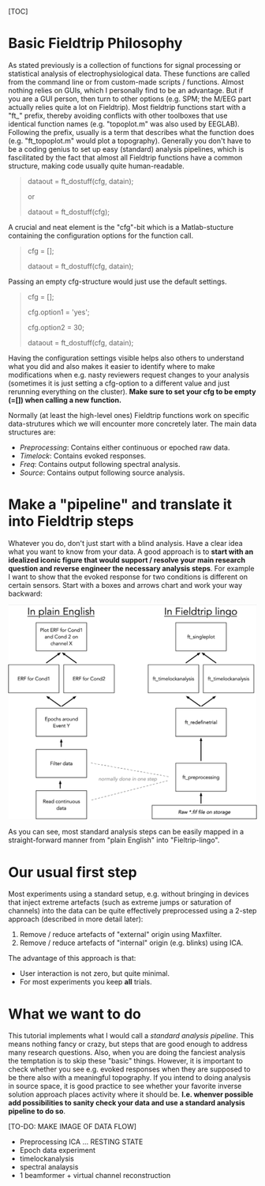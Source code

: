 [TOC]

# Basic Fieldtrip Philosophy

As stated previously is a collection of functions for signal processing or statistical analysis of electrophysiological data. These functions are called from the command line or from custom-made scripts / functions. Almost nothing relies on GUIs, which I personally find to be an advantage. But if you are a GUI person, then turn to other options (e.g. SPM; the M/EEG part actually relies quite a lot on Fieldtrip). Most fieldtrip functions start with a "ft_" prefix, thereby avoiding conflicts with other toolboxes that use identical function names (e.g. "topoplot.m" was also used by EEGLAB). Following the prefix, usually is a term that describes what the function does (e.g. "ft_topoplot.m" would plot a topography). Generally you don't have to be a coding genius to set up easy (standard) analysis pipelines, which is fascilitated by the fact that almost all Fieldtrip functions have a common structure, making code usually quite human-readable.

> dataout = ft_dostuff(cfg, datain);
>
> or
>
> dataout = ft_dostuff(cfg);

A crucial and neat element is the "cfg"-bit which is a Matlab-stucture containing the configuration options for the function call. 

> cfg = [];
>
> dataout = ft_dostuff(cfg, datain);

Passing an empty cfg-structure would just use the default settings.

> cfg = [];
>
> cfg.option1 = 'yes';
>
> cfg.option2 = 30;
>
> dataout = ft_dostuff(cfg, datain);

Having the configuration settings visible helps also others to understand what you did and also makes it easier to identify where to make modifications when e.g. nasty reviewers request changes to your analysis (sometimes it is just setting a cfg-option to a different value and just rerunning everything on the cluster). **Make sure to set your cfg to be empty (=[]) when calling a new function.**

Normally (at least the high-level ones) Fieldtrip functions work on specific data-strutures which we will encounter more concretely later. The main data structures are:

* *Preprocessing*: Contains either continuous or epoched raw data.
* *Timelock*: Contains evoked responses.
* *Freq*: Contains output following spectral analysis.
* *Source*: Contains output following source analysis.

# Make a "pipeline" and translate it into Fieldtrip steps

Whatever you do, don't just start with a blind analysis. Have a clear idea what you want to know from your data. A good approach is to **start with an idealized iconic figure that would support / resolve your main research question and reverse engineer the necessary analysis steps**. For example I want to show that the evoked response for two conditions is different on certain sensors. Start with a boxes and arrows chart and work your way backward:



![Fieldtrip logic 1](./images/Fieldtrip_example_flow.jpg)

As you can see, most standard analysis steps can be easily mapped in a straight-forward manner from "plain English" into "Fieltrip-lingo".



# Our usual first step

Most experiments using a standard setup, e.g. without bringing in devices that inject extreme artefacts (such as extreme jumps or saturation of channels) into the data can be quite effectively preprocessed using a 2-step approach (described in more detail later): 

1. Remove / reduce artefacts of "external" origin using Maxfilter. 
2. Remove / reduce artefacts of "internal" origin (e.g. blinks) using ICA. 

The advantage of this approach is that:

* User interaction is not zero, but quite minimal.
* For most experiments you keep **all** trials.



# What we want to do

This tutorial implements what I would call a *standard analysis pipeline*. This means nothing fancy or crazy, but steps that are good enough to address many research questions. Also, when you are doing the fanciest analysis the temptation is to skip these "basic" things. However, it is important to check whether you see e.g. evoked responses when they are supposed to be there also with a meaningful topography. If you intend to doing analysis in source space, it is good practice to see whether your favorite inverse solution approach places activity where it should be. **I.e. whenver possible add possibilities to sanity check your data and use a standard analysis pipeline to do so**.

[TO-DO: MAKE IMAGE OF DATA FLOW]

- Preprocessing ICA ... RESTING STATE
- Epoch data experiment
- timelockanalysis
- spectral analaysis
- 1 beamformer + virtual channel reconstruction







